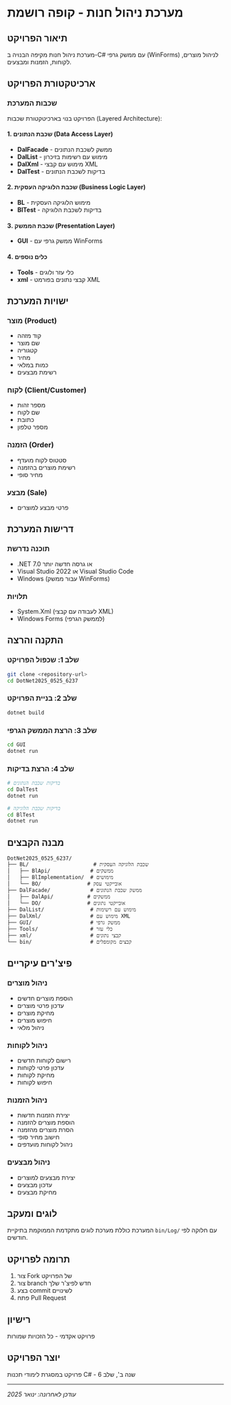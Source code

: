 # מערכת ניהול חנות - קופה רושמת

## תיאור הפרויקט
מערכת ניהול חנות מקיפה הבנויה ב-C# עם ממשק גרפי (WinForms) לניהול מוצרים, לקוחות, הזמנות ומבצעים.

## ארכיטקטורת הפרויקט

### שכבות המערכת
הפרויקט בנוי בארכיטקטורת שכבות (Layered Architecture):

#### 1. שכבת הנתונים (Data Access Layer)
- **DalFacade** - ממשק לשכבת הנתונים
- **DalList** - מימוש עם רשימות בזיכרון
- **DalXml** - מימוש עם קבצי XML
- **DalTest** - בדיקות לשכבת הנתונים

#### 2. שכבת הלוגיקה העסקית (Business Logic Layer)
- **BL** - מימוש הלוגיקה העסקית
- **BlTest** - בדיקות לשכבת הלוגיקה

#### 3. שכבת הממשק (Presentation Layer)
- **GUI** - ממשק גרפי עם WinForms

#### 4. כלים נוספים
- **Tools** - כלי עזר ולוגים
- **xml** - קבצי נתונים בפורמט XML

## ישויות המערכת

### מוצר (Product)
- קוד מזהה
- שם מוצר
- קטגוריה
- מחיר
- כמות במלאי
- רשימת מבצעים

### לקוח (Client/Customer)
- מספר זהות
- שם לקוח
- כתובת
- מספר טלפון

### הזמנה (Order)
- סטטוס לקוח מועדף
- רשימת מוצרים בהזמנה
- מחיר סופי

### מבצע (Sale)
- פרטי מבצע למוצרים

## דרישות המערכת

### תוכנה נדרשת
- .NET 7.0 או גרסה חדשה יותר
- Visual Studio 2022 או Visual Studio Code
- Windows (עבור ממשק WinForms)

### תלויות
- System.Xml (לעבודה עם קבצי XML)
- Windows Forms (לממשק הגרפי)

## התקנה והרצה

### שלב 1: שכפול הפרויקט
```bash
git clone <repository-url>
cd DotNet2025_0525_6237
```

### שלב 2: בניית הפרויקט
```bash
dotnet build
```

### שלב 3: הרצת הממשק הגרפי
```bash
cd GUI
dotnet run
```

### שלב 4: הרצת בדיקות
```bash
# בדיקות שכבת הנתונים
cd DalTest
dotnet run

# בדיקות שכבת הלוגיקה
cd BlTest
dotnet run
```

## מבנה הקבצים

```
DotNet2025_0525_6237/
├── BL/                     # שכבת הלוגיקה העסקית
│   ├── BlApi/             # ממשקים
│   ├── BlImplementation/  # מימושים
│   └── BO/               # אובייקטי עסק
├── DalFacade/             # ממשק שכבת הנתונים
│   ├── DalApi/           # ממשקים
│   └── DO/               # אובייקטי נתונים
├── DalList/               # מימוש עם רשימות
├── DalXml/                # מימוש עם XML
├── GUI/                   # ממשק גרפי
├── Tools/                 # כלי עזר
├── xml/                   # קבצי נתונים
└── bin/                   # קבצים מקומפלים
```

## פיצ'רים עיקריים

### ניהול מוצרים
- הוספת מוצרים חדשים
- עדכון פרטי מוצרים
- מחיקת מוצרים
- חיפוש מוצרים
- ניהול מלאי

### ניהול לקוחות
- רישום לקוחות חדשים
- עדכון פרטי לקוחות
- מחיקת לקוחות
- חיפוש לקוחות

### ניהול הזמנות
- יצירת הזמנות חדשות
- הוספת מוצרים להזמנה
- הסרת מוצרים מהזמנה
- חישוב מחיר סופי
- ניהול לקוחות מועדפים

### ניהול מבצעים
- יצירת מבצעים למוצרים
- עדכון מבצעים
- מחיקת מבצעים

## לוגים ומעקב
המערכת כוללת מערכת לוגים מתקדמת הממוקמת בתיקיית `bin/Log/` עם חלוקה לפי חודשים.

## תרומה לפרויקט
1. צור Fork של הפרויקט
2. צור branch חדש לפיצ'ר שלך
3. בצע commit לשינויים
4. פתח Pull Request

## רישיון
פרויקט אקדמי - כל הזכויות שמורות

## יוצר הפרויקט
פרויקט במסגרת לימודי תכנות C# - שנה ב', שלב 6

---
*עודכן לאחרונה: ינואר 2025*
